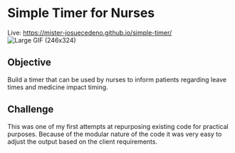# Simple Timer for Nurses

Live: https://mister-josuecedeno.github.io/simple-timer/
![Large GIF (246x324)](https://user-images.githubusercontent.com/47830532/106306970-605d3d00-6224-11eb-957a-b7f43be7543b.gif)

## Objective

Build a timer that can be used by nurses to inform patients regarding leave times and medicine impact timing.

## Challenge

This was one of my first attempts at repurposing existing code for practical purposes. Because of the modular nature of the code it was very easy to adjust the output based on the client requirements.
